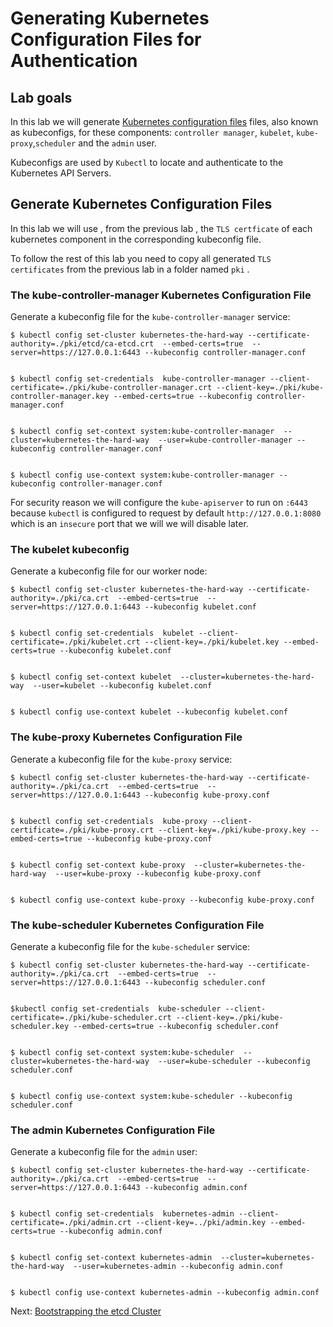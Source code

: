 # Generating Kubernetes Configuration Files for Authentication


## Lab goals

In this lab we will generate [Kubernetes configuration files](https://kubernetes.io/docs/concepts/configuration/organize-cluster-access-kubeconfig/) files, also known as kubeconfigs, for these components: `controller manager`, `kubelet`, `kube-proxy`,`scheduler`  and the `admin` user.

Kubeconfigs are used by `Kubectl` to locate and authenticate to the Kubernetes API Servers.


## Generate Kubernetes Configuration Files

In this lab we will use , from the previous lab , the `TLS certficate` of each kubernetes component in the corresponding kubeconfig file.

To follow the rest of this lab you need to copy all generated `TLS certificates` from the previous lab in a folder named `pki` .


### The kube-controller-manager Kubernetes Configuration File

Generate a kubeconfig file for the `kube-controller-manager` service:

```
$ kubectl config set-cluster kubernetes-the-hard-way --certificate-authority=./pki/etcd/ca-etcd.crt  --embed-certs=true  --server=https://127.0.0.1:6443 --kubeconfig controller-manager.conf


$ kubectl config set-credentials  kube-controller-manager --client-certificate=./pki/kube-controller-manager.crt --client-key=./pki/kube-controller-manager.key --embed-certs=true --kubeconfig controller-manager.conf


$ kubectl config set-context system:kube-controller-manager  --cluster=kubernetes-the-hard-way  --user=kube-controller-manager --kubeconfig controller-manager.conf


$ kubectl config use-context system:kube-controller-manager --kubeconfig controller-manager.conf
```

For security reason we will configure the `kube-apiserver` to run on `:6443` because `kubectl` is configured to request by default `http://127.0.0.1:8080` which is an `insecure` port that we will we will disable later.


### The kubelet kubeconfig

Generate a kubeconfig file for our worker node:

```
$ kubectl config set-cluster kubernetes-the-hard-way --certificate-authority=./pki/ca.crt  --embed-certs=true  --server=https://127.0.0.1:6443 --kubeconfig kubelet.conf


$ kubectl config set-credentials  kubelet --client-certificate=./pki/kubelet.crt --client-key=./pki/kubelet.key --embed-certs=true --kubeconfig kubelet.conf


$ kubectl config set-context kubelet  --cluster=kubernetes-the-hard-way  --user=kubelet --kubeconfig kubelet.conf


$ kubectl config use-context kubelet --kubeconfig kubelet.conf
```

### The kube-proxy Kubernetes Configuration File

Generate a kubeconfig file for the `kube-proxy` service:

```
$ kubectl config set-cluster kubernetes-the-hard-way --certificate-authority=./pki/ca.crt  --embed-certs=true  --server=https://127.0.0.1:6443 --kubeconfig kube-proxy.conf


$ kubectl config set-credentials  kube-proxy --client-certificate=./pki/kube-proxy.crt --client-key=./pki/kube-proxy.key --embed-certs=true --kubeconfig kube-proxy.conf


$ kubectl config set-context kube-proxy  --cluster=kubernetes-the-hard-way  --user=kube-proxy --kubeconfig kube-proxy.conf


$ kubectl config use-context kube-proxy --kubeconfig kube-proxy.conf
```





### The kube-scheduler Kubernetes Configuration File

Generate a kubeconfig file for the `kube-scheduler` service:

```
$ kubectl config set-cluster kubernetes-the-hard-way --certificate-authority=./pki/ca.crt  --embed-certs=true  --server=https://127.0.0.1:6443 --kubeconfig scheduler.conf


$kubectl config set-credentials  kube-scheduler --client-certificate=./pki/kube-scheduler.crt --client-key=./pki/kube-scheduler.key --embed-certs=true --kubeconfig scheduler.conf


$ kubectl config set-context system:kube-scheduler  --cluster=kubernetes-the-hard-way  --user=kube-scheduler --kubeconfig scheduler.conf


$ kubectl config use-context system:kube-scheduler --kubeconfig scheduler.conf
```


### The admin Kubernetes Configuration File

Generate a kubeconfig file for the `admin` user:

```
$ kubectl config set-cluster kubernetes-the-hard-way --certificate-authority=./pki/ca.crt  --embed-certs=true  --server=https://127.0.0.1:6443 --kubeconfig admin.conf


$ kubectl config set-credentials  kubernetes-admin --client-certificate=./pki/admin.crt --client-key=../pki/admin.key --embed-certs=true --kubeconfig admin.conf


$ kubectl config set-context kubernetes-admin  --cluster=kubernetes-the-hard-way  --user=kubernetes-admin --kubeconfig admin.conf


$ kubectl config use-context kubernetes-admin --kubeconfig admin.conf
```





Next: [Bootstrapping the etcd Cluster](bootstrapping-etcd-cluster.md)
